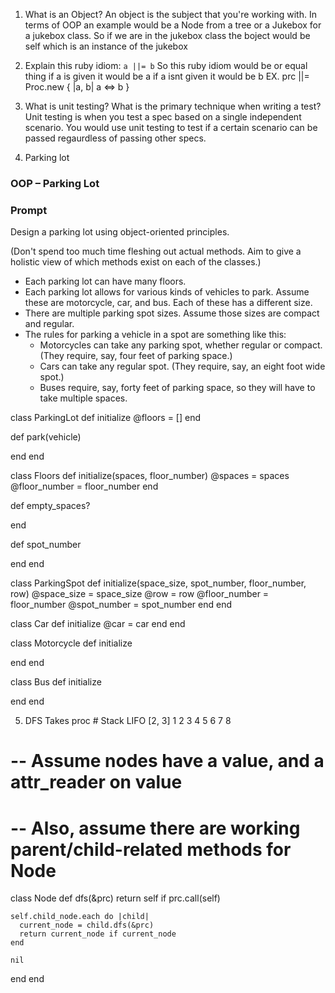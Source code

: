 1. What is an Object?
An object is the subject that you're working with. In terms of OOP an example
would be a Node from a tree or a Jukebox for a jukebox class. So if we are in
the jukebox class the boject would be self which is an instance of the jukebox

2. Explain this ruby idiom: `a ||= b`
So this ruby idiom would be or equal thing if a is given it would be a if a isnt
given it would be b
EX. prc ||= Proc.new { |a, b| a <=> b }

3. What is unit testing? What is the primary technique when writing a test?
Unit testing is when you test a spec based on a single independent scenario.
You would use unit testing to test if a certain scenario can be passed
regaurdless of passing other specs.

4. Parking lot
### OOP – Parking Lot

### Prompt

Design a parking lot using object-oriented principles.

(Don't spend too much time fleshing out actual methods. Aim to give a holistic
view of which methods exist on each of the classes.)

- Each parking lot can have many floors.
- Each parking lot allows for various kinds of vehicles to park. Assume these
  are motorcycle, car, and bus. Each of these has a different size.
- There are multiple parking spot sizes. Assume those sizes are compact and
  regular.
- The rules for parking a vehicle in a spot are something like this:
  - Motorcycles can take any parking spot, whether regular or compact. (They
    require, say, four feet of parking space.)
  - Cars can take any regular spot. (They require, say, an eight foot wide
    spot.)
  - Buses require, say, forty feet of parking space, so they will have to take
    multiple spaces.

class ParkingLot
  def initialize
    @floors = []
  end

  def park(vehicle)

  end
end

class Floors
  def initialize(spaces, floor_number)
    @spaces = spaces
    @floor_number = floor_number
  end

  def empty_spaces?

  end

  def spot_number

  end
end

class ParkingSpot
  def initialize(space_size, spot_number, floor_number, row)
    @space_size = space_size
    @row = row
    @floor_number = floor_number
    @spot_number = spot_number
  end
end

class Car
  def initialize
    @car = car
  end
end

class Motorcycle
  def initialize

  end
end

class Bus
  def initialize

  end
end

5. DFS Takes proc # Stack LIFO
[2, 3]
     1
  2     3
4  5    6
      7   8 


# -- Assume nodes have a value, and a attr_reader on value
  # -- Also, assume there are working parent/child-related methods for Node

class Node
  def dfs(&prc)
    return self if prc.call(self)

    self.child_node.each do |child|
      current_node = child.dfs(&prc)
      return current_node if current_node
    end
    
    nil
  end
end